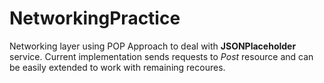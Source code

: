 # NetworkingPractice
Networking layer using POP Approach to deal with **JSONPlaceholder** service.
Current implementation sends requests to *Post* resource and can be easily extended to work with remaining recoures.
